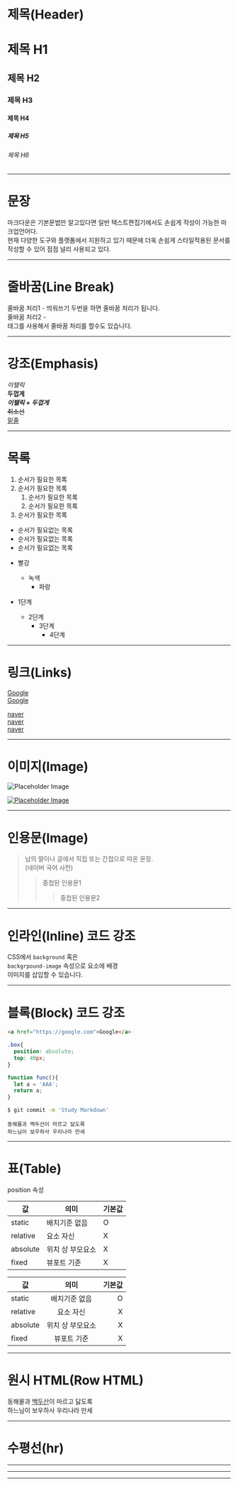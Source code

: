 # 제목(Header)

# 제목 H1
## 제목 H2
### 제목 H3
#### 제목 H4
##### 제목 H5
###### 제목 H6

---
   
# 문장   

마크다운은 기본문법만 알고있다면 일반 텍스트편집기에서도 손쉽게 작성이 가능한 마크업언어다.  
현재 다양한 도구와 플랫폼에서 지원하고 있기 때문에 더욱 손쉽게 스타일적용된 문서를 작성할 수 있어 점점 널리 사용되고 있다.   

---

# 줄바꿈(Line Break)
줄바꿈 처리1 - 띄워쓰기 두번을 하면 줄바꿈 처리가 됩니다.  
줄바꿈 처리2 - <br /> 태그를 사용해서 줄바꿈 처리를 할수도 있습니다.  

---   

# 강조(Emphasis)

_이탤릭_  
**두껍게**  
**_이텔릭 + 두껍게_**  
~~취소선~~  
<u>밑줄</u>

--- 
# 목록  

1. 순서가 필요한 목록  
1. 순서가 필요한 목록  
    1. 순서가 필요한 목록
    1. 순서가 필요한 목록
1. 순서가 필요한 목록  

- 순서가 필요없는 목록
- 순서가 필요없는 목록
- 순서가 필요없는 목록

* 빨강
  * 녹색
    * 파랑  

* 1단계
  - 2단계
    + 3단계
      + 4단계  

---  
# 링크(Links)  

<a href="https://google.com">Google</a>   
[Google](https://google.com)   
   
<a href="https://naver.com">naver</a>   
[naver](https://naver.com, "Naver Link")  
<a href="https://naver.com" title="네이버로 이동" target="_blank">naver</a> 

--- 

# 이미지(Image)   

![Placeholder Image](https://picsum.photos/300/200)   
   
[![Placeholder Image](https://picsum.photos/300/200)](https://picsum.photos/)  

--- 

# 인용문(Image)  

> 남의 말이나 글에서 직접 또는 간접으로 따온 문장.   
> (네이버 국어 사전)
>> 중첩된 인용문1
>>> 중첩된 인용문2

--- 

# 인라인(Inline) 코드  강조

CSS에서 `background` 혹은   
`backgrpound-image` 속성으로 요소에 배경  
이미지를 삽입할 수 있습니다.  

--- 

# 블록(Block) 코드  강조
   
```html  
<a href="https://google.com">Google</a>   
``` 
```css  
.box{
  position: absolute;
  top: 40px;
}  
``` 
```javascript  
function func(){
  let a = 'AAA';
  return a;
}
``` 
```bash  
$ git commit -m 'Study Markdown'
``` 
```plaintext  
동해물과 백두산이 마르고 닳도록
하느님이 보우하사 우리나라 만세 
``` 
   
   
--- 

# 표(Table)
  
position 속성
  
값 | 의미 | 기본값
--|--|--
static | 배치기준 없음 | O
relative | 요소 자신 | X
absolute | 위치 상 부모요소 | X
fixed | 뷰포트 기준 | X
   
값 | 의미 | 기본값
--|:--:|--:
static | 배치기준 없음 | O
relative | 요소 자신 | X
absolute | 위치 상 부모요소 | X
fixed | 뷰포트 기준 | X

--- 

# 원시 HTML(Row HTML)
  
동해물과 <span style="text-decoration: underline">백두산</span>이 마르고 닳도록<br />
하느님이 보우하사 우리나라 만세


--- 

# 수평선(hr)
  
--- 
*** 
___ 
  
